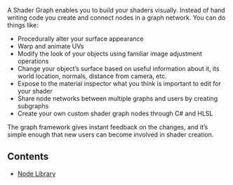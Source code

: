 A Shader Graph enables you to build your shaders visually. Instead of hand writing code you create and connect nodes in a graph network. You can do things like:

* Procedurally alter your surface appearance
* Warp and animate UVs
* Modify the look of your objects using familiar image adjustment operations
* Change your object’s surface based on useful information about it, its world location, normals, distance from camera, etc.
* Expose to the material inspector what you think is important to edit for your shader
* Share node networks between multiple graphs and users by creating subgraphs
* Create your own custom shader graph nodes through C# and HLSL

The graph framework gives instant feedback on the changes, and it’s simple enough that new users can become involved in shader creation.

## Contents
* [Node Library](https://github.com/Unity-Technologies/ShaderGraph/wiki/Node-Library)
